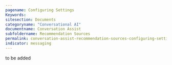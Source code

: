 ```yaml
---
pagename: Configuring Settings
Keywords:
sitesection: Documents
categoryname: "Conversational AI"
documentname: Conversation Assist
subfoldername: Recommendation Sources
permalink: conversation-assist-recommendation-sources-configuring-settings.html
indicator: messaging
---
```


to be added